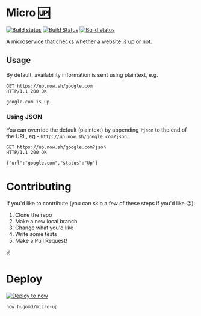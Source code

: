 # Micro 🆙
[![Build status](https://img.shields.io/travis/hugomd/micro-up.svg)](https://travis-ci.org/hugomd/micro-up) [![Build Status](https://drone.ii.md/api/badges/hugomd/micro-up/status.svg)](https://drone.ii.md/hugomd/micro-up) [![Build status](https://badge.buildkite.com/9dd021b266dd0e5afa601ca282b1d5e53f5ad750b927a2abf0.svg)](https://buildkite.com/open-source/micro)

A microservice that checks whether a website is up or not.

## Usage
By default, availability information is sent using plaintext, e.g.

```
GET https://up.now.sh/google.com
HTTP/1.1 200 OK

google.com is up.
```

### Using JSON

You can override the default (plaintext) by appending `?json` to the end of the URL, eg - `http://up.now.sh/google.com?json`.

```
GET https://up.now.sh/google.com?json
HTTP/1.1 200 OK

{"url":"google.com","status":"Up"}
```

# Contributing
If you'd like to contribute (you can skip a few of these steps if you'd like 😉):
1. Clone the repo
2. Make a new local branch
3. Change what you'd like
4. Write some tests
5. Make a Pull Request!

✌️

# Deploy
[![Deploy to now](https://deploy.now.sh/static/button.svg)](https://deploy.now.sh/?repo=https://github.com/hugomd/micro-up)

```
now hugomd/micro-up
```
